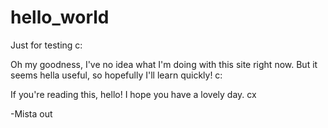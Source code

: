 # hello_world
Just for testing c:

Oh my goodness, I've no idea what I'm doing with this site right now.
But it seems hella useful, so hopefully I'll learn quickly! c:

If you're reading this, hello! I hope you have a lovely day. cx

-Mista out
